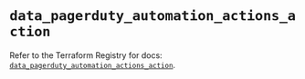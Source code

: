 # `data_pagerduty_automation_actions_action`

Refer to the Terraform Registry for docs: [`data_pagerduty_automation_actions_action`](https://registry.terraform.io/providers/pagerduty/pagerduty/3.10.1/docs/data-sources/automation_actions_action).
